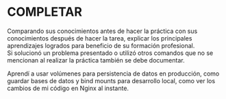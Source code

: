 # COMPLETAR  
Comparando sus conocimientos antes de hacer la práctica con sus conocimientos después de hacer la tarea, explicar los principales aprendizajes logrados para beneficio de su formación profesional.  
Si solucionó un problema presentado o utilizó otros comandos que no se mencionan al realizar la práctica también se debe documentar.

Aprendí a usar volúmenes para persistencia de datos en producción, como guardar bases de datos y bind mounts para desarrollo local, como ver los cambios de mi código en Nginx al instante.
